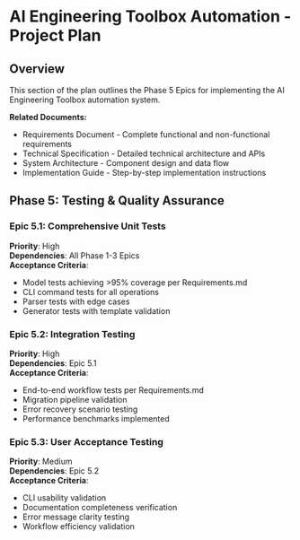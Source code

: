# AI Engineering Toolbox Automation - Project Plan

## Overview

This section of the plan outlines the Phase 5 Epics for implementing the AI Engineering Toolbox automation system.

**Related Documents:**
- Requirements Document - Complete functional and non-functional requirements
- Technical Specification - Detailed technical architecture and APIs
- System Architecture - Component design and data flow
- Implementation Guide - Step-by-step implementation instructions

## Phase 5: Testing & Quality Assurance

### Epic 5.1: Comprehensive Unit Tests
**Priority**: High  
**Dependencies**: All Phase 1-3 Epics  
**Acceptance Criteria**:
- Model tests achieving >95% coverage per Requirements.md
- CLI command tests for all operations
- Parser tests with edge cases
- Generator tests with template validation

### Epic 5.2: Integration Testing
**Priority**: High  
**Dependencies**: Epic 5.1  
**Acceptance Criteria**:
- End-to-end workflow tests per Requirements.md
- Migration pipeline validation
- Error recovery scenario testing
- Performance benchmarks implemented

### Epic 5.3: User Acceptance Testing
**Priority**: Medium  
**Dependencies**: Epic 5.2  
**Acceptance Criteria**:
- CLI usability validation
- Documentation completeness verification
- Error message clarity testing
- Workflow efficiency validation
